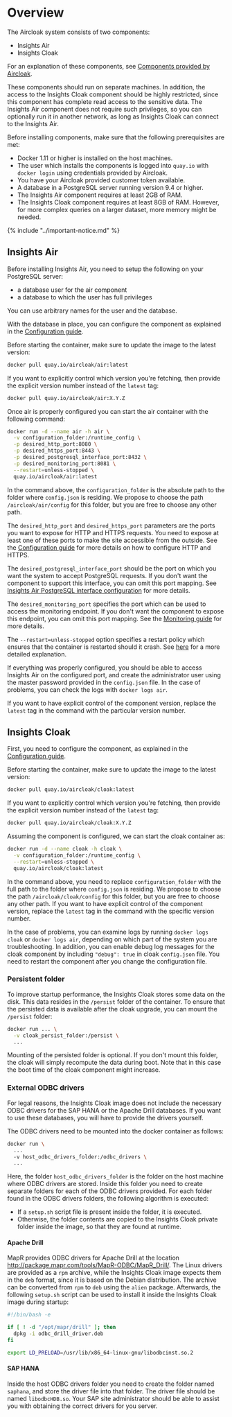 # Overview

The Aircloak system consists of two components:

- Insights Air
- Insights Cloak

For an explanation of these components, see [Components provided by Aircloak](/components.md#components-provided-by-aircloak).

These components should run on separate machines. In addition, the access to the Insights Cloak component should be highly restricted, since this component has complete read access to the sensitive data. The Insights Air component does not require such privileges, so you can optionally run it in another network, as long as Insights Cloak can connect to the Insights Air.

Before installing components, make sure that the following prerequisites are met:

- Docker 1.11 or higher is installed on the host machines.
- The user which installs the components is logged into `quay.io` with `docker login` using credentials provided by Aircloak.
- You have your Aircloak provided customer token available.
- A database in a PostgreSQL server running version 9.4 or higher.
- The Insights Air component requires at least 2GB of RAM.
- The Insights Cloak component requires at least 8GB of RAM. However, for more complex queries on a larger dataset, more memory might be needed.

{% include "../important-notice.md" %}

## Insights Air

Before installing Insights Air, you need to setup the following on your PostgreSQL server:

- a database user for the air component
- a database to which the user has full privileges

You can use arbitrary names for the user and the database.

With the database in place, you can configure the component as explained in the [Configuration guide](./configuration.md#insights-air-configuration).


Before starting the container, make sure to update the image to the latest version:

```bash
docker pull quay.io/aircloak/air:latest
```

If you want to explicitly control which version you're fetching, then provide the explicit version number instead of the `latest` tag:

```bash
docker pull quay.io/aircloak/air:X.Y.Z
```

Once air is properly configured you can start the air container with the following command:

```bash
docker run -d --name air -h air \
  -v configuration_folder:/runtime_config \
  -p desired_http_port:8080 \
  -p desired_https_port:8443 \
  -p desired_postgresql_interface_port:8432 \
  -p desired_monitoring_port:8081 \
  --restart=unless-stopped \
  quay.io/aircloak/air:latest
```

In the command above, the `configuration_folder` is the absolute path to the folder where `config.json` is residing. We propose to choose the path `/aircloak/air/config` for this folder, but you are free to choose any other path.

The `desired_http_port` and `desired_https_port` parameters are the ports you want to expose for HTTP and HTTPS requests. You need to expose at least one of these ports to make the site accessible from the outside. See the [Configuration guide](configuration.md#web-site-configuration) for more details on how to configure HTTP and HTTPS.

The `desired_postgresql_interface_port` should be the port on which you want the system to accept PostgreSQL requests. If you don't want the component to support this interface, you can omit this port mapping. See [Insights Air PostgreSQL interface configuration](configuration.md#insights-air-postgresql-interface-configuration) for more details.

The `desired_monitoring_port` specifies the port which can be used to access the monitoring endpoint. If you don't want the component to expose this endpoint, you can omit this port mapping. See the [Monitoring guide](monitoring.md) for more details.

The `--restart=unless-stopped` option specifies a restart policy which ensures that the container is restarted should it crash. See [here](https://docs.docker.com/engine/reference/run/#restart-policies-restart) for a more detailed explanation.

If everything was properly configured, you should be able to access Insights Air on the configured port, and create the administrator user using the master password provided in the `config.json` file. In the case of problems, you can check the logs with `docker logs air`.

If you want to have explicit control of the component version, replace the `latest` tag in the command with the particular version number.

## Insights Cloak

First, you need to configure the component, as explained in the [Configuration guide](configuration.md#insights-cloak-configuration).

Before starting the container, make sure to update the image to the latest version:

```bash
docker pull quay.io/aircloak/cloak:latest
```

If you want to explicitly control which version you're fetching, then provide the explicit version number instead of the `latest` tag:

```bash
docker pull quay.io/aircloak/cloak:X.Y.Z
```

Assuming the component is configured, we can start the cloak container as:

```bash
docker run -d --name cloak -h cloak \
  -v configuration_folder:/runtime_config \
  --restart=unless-stopped \
  quay.io/aircloak/cloak:latest
```

In the command above, you need to replace `configuration_folder` with the full path to the folder where `config.json` is residing. We propose to choose the path `/aircloak/cloak/config` for this folder, but you are free to choose any other path. If you want to have explicit control of the component version, replace the `latest` tag in the command with the specific version number.

In the case of problems, you can examine logs by running `docker logs cloak` or `docker logs air`, depending on which part of the system you are troubleshooting. In addition, you can enable debug log messages for the cloak component by including `"debug": true` in cloak `config.json` file. You need to restart the component after you change the configuration file.

### Persistent folder

To improve startup performance, the Insights Cloak stores some data on the disk. This data resides in the `/persist` folder of the container. To ensure that the persisted data is available after the cloak upgrade, you can mount the `/persist` folder:

```bash
docker run ... \
  -v cloak_persist_folder:/persist \
  ...
```

Mounting of the persisted folder is optional. If you don't mount this folder, the cloak will simply recompute the data during boot. Note that in this case the boot time of the cloak component might increase.

### External ODBC drivers

For legal reasons, the Insights Cloak image does not include the necessary ODBC drivers for the SAP HANA or the Apache Drill
databases. If you want to use these databases, you will have to provide the drivers yourself.

The ODBC drivers need to be mounted into the docker container as follows:

```bash
docker run \
  ...
  -v host_odbc_drivers_folder:/odbc_drivers \
  ...
```

Here, the folder `host_odbc_drivers_folder` is the folder on the host machine where ODBC drivers are stored. Inside this folder you
need to create separate folders for each of the ODBC drivers provided. For each folder found in the ODBC drivers folders, the
following algorithm is executed:

 - If a `setup.sh` script file is present inside the folder, it is executed.
 - Otherwise, the folder contents are copied to the Insights Cloak private folder inside the image, so that they are found
 at runtime.

#### Apache Drill

MapR provides ODBC drivers for Apache Drill at the location http://package.mapr.com/tools/MapR-ODBC/MapR_Drill/. The Linux drivers
are provided as a `rpm` archive, while the Insights Cloak image expects them in the `deb` format, since it is based on the Debian
distribution. The archive can be converted from `rpm` to `deb` using the `alien` package. Afterwards, the following `setup.sh`
script can be used to install it inside the Insights Cloak image during startup:

```BASH
#!/bin/bash -e

if [ ! -d "/opt/mapr/drill" ]; then
  dpkg -i odbc_drill_driver.deb
fi

export LD_PRELOAD=/usr/lib/x86_64-linux-gnu/libodbcinst.so.2
```

#### SAP HANA

 Inside the host ODBC drivers folder you need to create the folder named `saphana`, and store the driver file into that folder.
 The driver file should be named `libodbcHDB.so`. Your SAP site administrator should be able to assist you with obtaining the
 correct drivers for you server.
